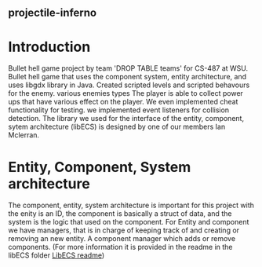 ## projectile-inferno
# Introduction
Bullet hell game project by team 'DROP TABLE teams' for CS-487 at WSU. Bullet hell game that uses the component system, entity architecture, and uses libgdx library in Java. Created scripted levels and scripted behavours for the enemy. various enemies types The player is able to collect power ups that have various effect on the player. We even implemented cheat functionality for testing. we implemented event listeners for collision detection. The library we used for the interface of the entity, component, sytem architecture (libECS) is designed by one of our members Ian Mclerran.   

# Entity, Component, System architecture
The component, entity, system architecture is important for this project with the enity is an ID, the component is basically a struct of data, and the system is the logic that used on the component. For Entity and component we have managers, that is in charge of keeping track of and creating or removing an new entity. A component manager which adds or remove components. (For more information it is provided in the readme in the libECS folder [LibECS readme](https://github.com/cmnguyen01/Projectile-Inferno/blob/master/core/src/com/droptableteams/game/LibECS/README.md))
